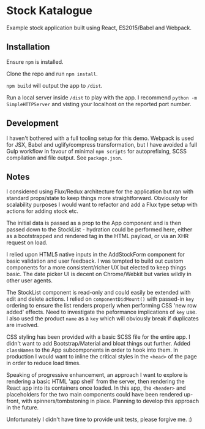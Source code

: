 # Stock Katalogue

Example stock application built using React, ES2015/Babel and Webpack.

## Installation

Ensure `npm` is installed.

Clone the repo and run `npm install`.

`npm build` will output the app to `/dist`.

Run a local server inside `/dist` to play with the app.  I recommend `python -m SimpleHTTPServer` and visting your localhost on the reported port number.

## Development

I haven't bothered with a full tooling setup for this demo.  Webpack is used for JSX, Babel and uglify/compress transformation, but I have avoided a full Gulp workflow in favour of minimal `npm scripts` for autoprefixing, SCSS compilation and file output.  See `package.json`.

## Notes

I considered using Flux/Redux architecture for the application but ran with standard props/state to keep things more straightforward.  Obviously for scalability purposes I would want to refactor and add a Flux type setup with actions for adding stock etc.

The initial data is passed as a prop to the App component and is then passed down to the StockList - hydration could be performed here, either as a bootstrapped and rendered tag in the HTML payload, or via an XHR request on load.

I relied upon HTML5 native inputs in the AddStockForm component for basic validation and user feedback.  I was tempted to build out custom components for a more consistent/richer UX but elected to keep things basic.  The date picker UI is decent on Chrome/Webkit but varies wildly in other user agents.

The StockList component is read-only and could easily be extended with edit and delete actions.  I relied on `componentDidMount()` with passed-in `key` ordering to ensure the list renders properly when performing CSS 'new row added' effects.  Need to investigate the peformance implications of `key` use.  I also used the product `name` as a `key` which will obviously break if duplicates are involved.

CSS styling has been provided with a basic SCSS file for the entire app.  I didn't want to add Bootstrap/Material and bloat things out further.  Added `classNames` to the App subcomponents in order to hook into them.  In production I would want to inline the critical styles in the `<head>` of the page in order to reduce load times.

Speaking of progressive enhancement, an approach I want to explore is rendering a basic HTML 'app shell' from the server, then rendering the React app into its containers once loaded.  In this app, the `<header>` and placeholders for the two main components could have been rendered up-front, with spinners/tombstoning in place.  Planning to develop this approach in the future.

Unfortunately I didn't have time to provide unit tests, please forgive me. :)
